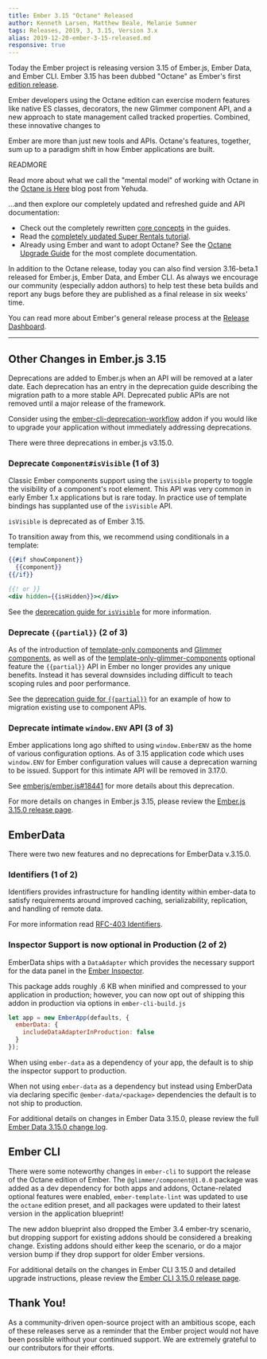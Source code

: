 ```yaml
---
title: Ember 3.15 "Octane" Released
author: Kenneth Larsen, Matthew Beale, Melanie Sumner
tags: Releases, 2019, 3, 3.15, Version 3.x
alias: 2019-12-20-ember-3-15-released.md
responsive: true
---
```


Today the Ember project is releasing version 3.15 of Ember.js, Ember Data, and
Ember CLI. Ember 3.15 has been dubbed "Octane" as Ember's first [edition release](https://emberjs.com/editions/).  

Ember developers using the Octane edition can exercise modern features like native ES
classes, decorators, the new Glimmer component API, and a new approach to state
management called tracked properties. Combined, these innovative changes to
<!--alex ignore just-->
Ember are more than just new tools and APIs. Octane's features, together,
sum up to a paradigm shift in how Ember applications are built.

READMORE

<!--alex ignore mental-->
Read more about what we call the "mental model" of working with Octane in the
[Octane is Here](https://blog.emberjs.com/2019/12/20/octane-is-here.html) blog post from Yehuda.

...and then explore our completely updated and refreshed guide and API
documentation:

* Check out the completely rewritten [core concepts](https://guides.emberjs.com/release/components/) in the guides.
* Read the [completely updated Super Rentals tutorial](https://guides.emberjs.com/release/tutorial/part-1/).
* Already using Ember and want to adopt Octane? See the [Octane Upgrade
  Guide](https://guides.emberjs.com/release/upgrading/current-edition/) for the most complete
  documentation.

In addition to the Octane release, today you can also find version 3.16-beta.1
released for Ember.js, Ember Data, and Ember CLI. As always we encourage our
community (especially addon authors) to help test these beta builds and report
any bugs before they are published as a final release in six weeks' time.

You can read more about Ember's general release process at the [Release Dashboard](http://emberjs.com/builds/).

---

## Other Changes in Ember.js 3.15

Deprecations are added to Ember.js when an API will be removed at a later date. Each deprecation has an entry in the deprecation guide describing the migration path to a more stable API. Deprecated public APIs are not removed until a major release of the framework.

Consider using the [ember-cli-deprecation-workflow](https://github.com/mixonic/ember-cli-deprecation-workflow) addon if you would like to upgrade your application without immediately addressing deprecations.

There were three deprecations in ember.js v3.15.0.

### Deprecate `Component#isVisible` (1 of 3)

Classic Ember components support using the `isVisible` property to toggle the
visibility of a component's root element. This API was very common in early
Ember 1.x applications but is rare today. In practice use of template bindings
has supplanted use of the `isVisible` API.

`isVisible` is deprecated as of Ember 3.15. 

To transition away from this, we recommend using conditionals in a template:

```handlebars
{{#if showComponent}}
  {{component}}
{{/if}}

{{! or }}
<div hidden={{isHidden}}></div>

```

See the [deprecation guide for
`isVisible`](https://deprecations.emberjs.com/v3.x#toc_ember-component-is-visible)
for more information.

### Deprecate `{{partial}}` (2 of 3)

As of the introduction of [template-only
components](https://api.emberjs.com/ember/3.15/classes/Component)
and [Glimmer
components](https://api.emberjs.com/ember/3.15/modules/@glimmer%2Fcomponent),
as well as of the
[template-only-glimmer-components](https://guides.emberjs.com/release/configuring-ember/optional-features/#toc_template-only-glimmer-components)
optional feature the `{{partial}}` API in Ember no longer provides any unique
benefits. Instead it has several downsides including difficult to teach scoping 
rules and poor performance.

See the [deprecation guide for
`{{partial}}`](https://deprecations.emberjs.com/v3.x#toc_ember-partial) for
an example of how to migration existing use to component APIs.

### Deprecate intimate `window.ENV` API (3 of 3)

Ember applications long ago shifted to using `window.EmberENV` as the home of
various configuration options. As of 3.15 application code which uses `window.ENV`
for Ember configuration values will cause a deprecation warning to be issued.
Support for this intimate API will be removed in 3.17.0.

See [emberjs/ember.js#18441](https://github.com/emberjs/ember.js/pull/18441)
for more details about this deprecation.

For more details on changes in Ember.js 3.15, please review the [Ember.js 3.15.0 release page](https://github.com/emberjs/ember.js/releases/tag/v3.15.0).

## EmberData

There were two new features and no deprecations for EmberData v.3.15.0.

### Identifiers (1 of 2)

Identifiers provides infrastructure for handling identity within ember-data to satisfy
requirements around improved caching, serializability, replication, and handling of
remote data.

For more information read [RFC-403 Identifiers](https://github.com/emberjs/rfcs/blob/master/text/0403-ember-data-identifiers.md).

### Inspector Support is now optional in Production (2 of 2)

EmberData ships with a `DataAdapter` which provides the necessary support for
the data panel in the [Ember Inspector](https://github.com/emberjs/ember-inspector).

This package adds roughly .6 KB when minified and compressed to your application
in production; however, you can now opt out of shipping this addon in production
via options in `ember-cli-build.js`
  
```js
let app = new EmberApp(defaults, {
  emberData: {
    includeDataAdapterInProduction: false
  }
});
```

When using `ember-data` as a dependency of your app, the default is to ship the
inspector support to production.

When not using `ember-data` as a dependency but instead using EmberData via
declaring specific `@ember-data/<package>` dependencies the default is to not
ship to production.

For additional details on changes in Ember Data 3.15.0, please review the full
[Ember Data 3.15.0 change log](https://github.com/emberjs/data/blob/release/CHANGELOG.md#release-3150-december-18-2019).

## Ember CLI

There were some noteworthy changes in `ember-cli` to support the release of the Octane edition of Ember. The `@glimmer/component@1.0.0` package was added as a dev dependency for both apps and addons, Octane-related optional features were enabled, `ember-template-lint` was updated to use the `octane` edition preset, and all packages were updated to their latest version in the application blueprint! 

The new addon blueprint also dropped the Ember 3.4 ember-try scenario, but dropping support for existing addons should be considered a breaking change. Existing addons should either keep the scenario, or do a major version bump if they drop support for older Ember versions.

For additional details on the changes in Ember CLI 3.15.0 and detailed upgrade
instructions, please review the [Ember CLI 3.15.0 release page](https://github.com/ember-cli/ember-cli/releases/tag/v3.15.0).

## Thank You!

As a community-driven open-source project with an ambitious scope, each of these releases serve as a reminder that the Ember project would not have been possible without your continued support. We are extremely grateful to our contributors for their efforts.
